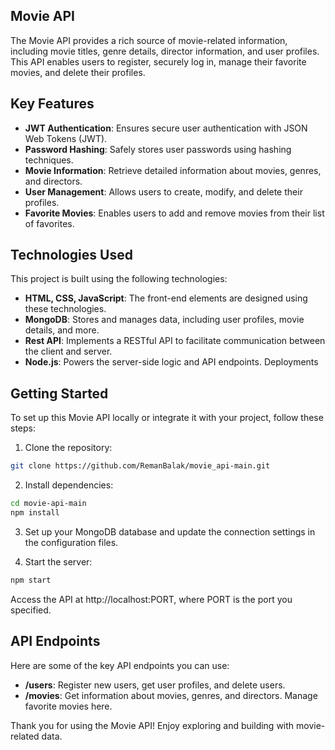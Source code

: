 ## Movie API

The Movie API provides a rich source of movie-related information, including movie titles, genre details, director information, and user profiles. This API enables users to register, securely log in, manage their favorite movies, and delete their profiles.

## Key Features

- **JWT Authentication**: Ensures secure user authentication with JSON Web Tokens (JWT).
- **Password Hashing**: Safely stores user passwords using hashing techniques.
- **Movie Information**: Retrieve detailed information about movies, genres, and directors.
- **User Management**: Allows users to create, modify, and delete their profiles.
- **Favorite Movies**: Enables users to add and remove movies from their list of favorites.

## Technologies Used

This project is built using the following technologies:

- **HTML, CSS, JavaScript**: The front-end elements are designed using these technologies.
- **MongoDB**: Stores and manages data, including user profiles, movie details, and more.
- **Rest API**: Implements a RESTful API to facilitate communication between the client and server.
- **Node.js**: Powers the server-side logic and API endpoints.
  Deployments

## Getting Started

To set up this Movie API locally or integrate it with your project, follow these steps:

1. Clone the repository:

```sh
git clone https://github.com/RemanBalak/movie_api-main.git
```

2. Install dependencies:

```sh
cd movie-api-main
npm install
```

3. Set up your MongoDB database and update the connection settings in the configuration files.

4. Start the server:

```sh
npm start

```

Access the API at http://localhost:PORT, where PORT is the port you specified.

## API Endpoints

Here are some of the key API endpoints you can use:

- **/users**: Register new users, get user profiles, and delete users.
- **/movies**: Get information about movies, genres, and directors. Manage favorite movies here.

Thank you for using the Movie API! Enjoy exploring and building with movie-related data.
